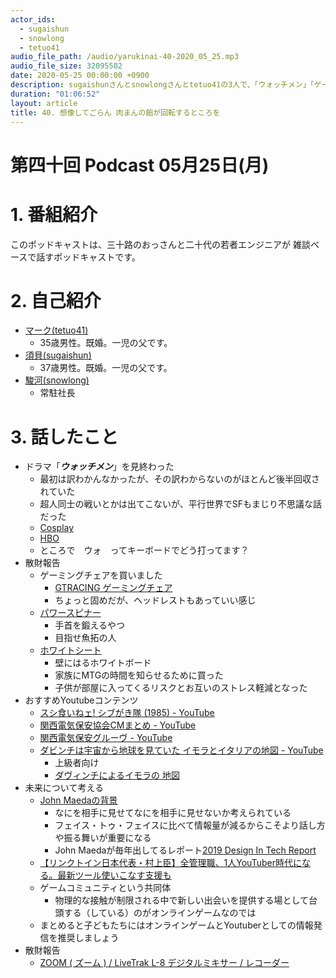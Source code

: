 ```yaml
---
actor_ids:
  - sugaishun
  - snowlong
  - tetuo41
audio_file_path: /audio/yarukinai-40-2020_05_25.mp3
audio_file_size: 32095502
date: 2020-05-25 00:00:00 +0900
description: sugaishunさんとsnowlongさんとtetuo41の3人で、「ウォッチメン」「ゲーミングチェア」「パワースピナー」「関西電気保安協会」「はやし浩司」「John Maeda」について話しました。
duration: "01:06:52"
layout: article
title: 40. 想像してごらん 肉まんの餡が回転するところを
---
```


# 第四十回 Podcast 05月25日(月)

# 1. 番組紹介
  このポッドキャストは、三十路のおっさんと二十代の若者エンジニアが
  雑談ベースで話すポッドキャストです。

# 2. 自己紹介
- [マーク(tetuo41)](https://twitter.com/tetuo41)
  - 35歳男性。既婚。一児の父です。
- [須貝(sugaishun)](https://twitter.com/sugaishun)
  - 37歳男性。既婚。一児の父です。
- [駿河(snowlong)](https://twitter.com/_snowlong)
  - 常駐社長

# 3. 話したこと
- ドラマ「***ウォッチメン***」を見終わった
    - 最初は訳わかんなかったが、その訳わからないのがほとんど後半回収されていた
    - 超人同士の戦いとかは出てこないが、平行世界でSFもまじり不思議な話だった
    - [Cosplay](https://en.wikipedia.org/wiki/Cosplay)
    - [HBO](https://ja.wikipedia.org/wiki/HBO)
    - ところで　ウォ　ってキーボードでどう打ってます？
- 散財報告
    - ゲーミングチェアを買いました
        - [GTRACING ゲーミングチェア](https://amzn.to/3bPPa8y)
        - ちょっと固めだが、ヘッドレストもあっていい感じ
    - [パワースピナー](https://amzn.to/3cQlycB)
        - 手首を鍛えるやつ
        - 目指せ魚拓の人
    - [ホワイトシート](https://amzn.to/3cNNH4d)
        - 壁にはるホワイトボード
        - 家族にMTGの時間を知らせるために買った
        - 子供が部屋に入ってくるリスクとお互いのストレス軽減となった
- おすすめYoutubeコンテンツ
    - [スシ食いねェ! シブがき隊 (1985) - YouTube](https://www.youtube.com/watch?v=y-iRBqUVxFE)
    - [関西電気保安協会CMまとめ - YouTube](https://www.youtube.com/watch?v=VpKpRebF8gE)
    - [関西電気保安グルーヴ - YouTube](https://www.youtube.com/watch?v=GC5EKAlU-ck)
    - [ダビンチは宇宙から地球を見ていた イモラとイタリアの地図 - YouTube](https://www.youtube.com/watch?v=WTpoG77Wzmo)
        - 上級者向け
        - [ダヴィンチによるイモラの 地図](https://upload.wikimedia.org/wikipedia/commons/d/d1/Leonardo_da_vinci%2C_Town_plan_of_Imola.jpg)
- 未来について考える
    - [John Maedaの背景](https://slack-files.com/T03EM5YBR-F013DQCTJ23-5b81c7c9cf)
        - なにを相手に見せてなにを相手に見せないか考えられている
        - フェイス・トゥ・フェイスに比べて情報量が減るからこそより話し方や振る舞いが重要になる
        - John Maedaが毎年出してるレポート[2019 Design In Tech Report](https://design.co/design-in-tech-report-2019-no-track/#1)
    - [【リンクトイン日本代表・村上臣】全管理職、1人YouTuber時代になる。最新ツール使いこなす支援も](https://www.businessinsider.jp/post-212486)
    - ゲームコミュニティという共同体
        - 物理的な接触が制限される中で新しい出会いを提供する場として台頭する（している）のがオンラインゲームなのでは
    - まとめると子どもたちにはオンラインゲームとYoutuberとしての情報発信を推奨しましょう
- 散財報告
    - [ZOOM ( ズーム ) / LiveTrak L-8 デジタルミキサー / レコーダー](https://www.soundhouse.co.jp/products/detail/item/269284/)
